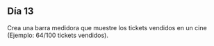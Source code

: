 ## Día 13

Crea una barra medidora que muestre los tickets vendidos en un cine (Ejemplo: 64/100 tickets vendidos).
